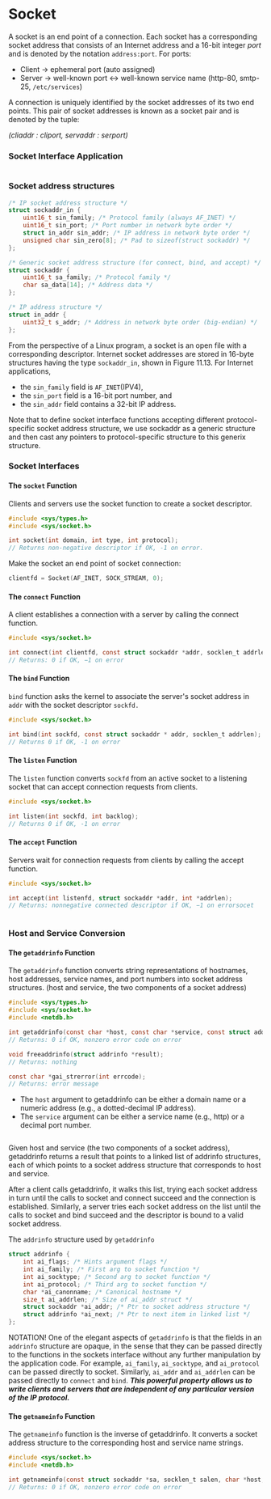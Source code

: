 # Socket

A socket is an end point of a connection. Each socket has a corresponding socket address that consists of an Internet address and a 16-bit integer _port_ and is denoted by the notation `address:port`. For ports:

* Client -> ephemeral port (auto assigned)
* Server -> well-known port <-> well-known service name (http-80, smtp-25, `/etc/services`)

A connection is uniquely identified by the socket addresses of its two end points. This pair of socket addresses is known as a socket pair and is denoted by the tuple:

_(cliaddr : cliport, servaddr : serport)_

### Socket Interface Application

<figure><img src="../.gitbook/assets/image (3) (2) (1).png" alt=""><figcaption></figcaption></figure>

### Socket address structures

```c
/* IP socket address structure */
struct sockaddr_in {
    uint16_t sin_family; /* Protocol family (always AF_INET) */
    uint16_t sin_port; /* Port number in network byte order */
    struct in_addr sin_addr; /* IP address in network byte order */
    unsigned char sin_zero[8]; /* Pad to sizeof(struct sockaddr) */
};

/* Generic socket address structure (for connect, bind, and accept) */
struct sockaddr {
    uint16_t sa_family; /* Protocol family */
    char sa_data[14]; /* Address data */
};

/* IP address structure */
struct in_addr {
    uint32_t s_addr; /* Address in network byte order (big-endian) */
};
```

From the perspective of a Linux program, a socket is an open file with a corresponding descriptor. Internet socket addresses are stored in 16-byte structures having the type `sockaddr_in`, shown in Figure 11.13. For Internet applications,

* the `sin_family` field is `AF_INET`(IPV4),
* the `sin_port` field is a 16-bit port number, and
* the `sin_addr` field contains a 32-bit IP address.&#x20;

Note that to define socket interface functions accepting different protocol-specific socket address structure, we use sockaddr as a generic structure and then cast any pointers to protocol-specific structure to this generix structure.&#x20;

### Socket Interfaces

#### The `socket` Function

Clients and servers use the socket function to create a socket descriptor.&#x20;

```c
#include <sys/types.h>
#include <sys/socket.h>

int socket(int domain, int type, int protocol); 
// Returns non-negative descriptor if OK, -1 on error.
```

Make the socket an end point of socket connection:

```c
clientfd = Socket(AF_INET, SOCK_STREAM, 0);
```

#### The `connect` Function

A client establishes a connection with a server by calling the connect function.

```c
#include <sys/socket.h>

int connect(int clientfd, const struct sockaddr *addr, socklen_t addrlen);
// Returns: 0 if OK, −1 on error
```

#### The `bind` Function

`bind` function asks the kernel to associate the server's socket address in `addr` with the socket descriptor `sockfd.`

```c
#include <sys/socket.h>

int bind(int sockfd, const struct sockaddr * addr, socklen_t addrlen);
// Returns 0 if OK, -1 on error
```

#### The `listen` Function

The `listen` function converts `sockfd` from an active socket to a listening socket that can accept connection requests from clients.

```c
#include <sys/socket.h>

int listen(int sockfd, int backlog);
// Returns 0 if OK, -1 on error
```

#### The `accept` Function

Servers wait for connection requests from clients by calling the accept function.

```c
#include <sys/socket.h>

int accept(int listenfd, struct sockaddr *addr, int *addrlen);
// Returns: nonnegative connected descriptor if OK, −1 on errorsocet 
```

<figure><img src="../.gitbook/assets/image (8).png" alt=""><figcaption></figcaption></figure>

### Host and Service Conversion

#### The `getaddrinfo` Function

The `getaddrinfo` function converts string representations of hostnames, host addresses, service names, and port numbers into socket address structures. (host and service, the two components of a socket address)

```c
#include <sys/types.h>
#include <sys/socket.h>
#include <netdb.h>

int getaddrinfo(const char *host, const char *service, const struct addrinfo *hints, struct addrinfo **result);
// Returns: 0 if OK, nonzero error code on error

void freeaddrinfo(struct addrinfo *result);
// Returns: nothing

const char *gai_strerror(int errcode);
// Returns: error message
```

* The `host` argument to getaddrinfo can be either a domain name or a numeric address (e.g., a dotted-decimal IP address).&#x20;
* The `service` argument can be either a service name (e.g., http) or a decimal port number.

<figure><img src="../.gitbook/assets/image (4) (2).png" alt=""><figcaption></figcaption></figure>

Given host and service (the two components of a socket address), getaddrinfo returns a result that points to a linked list of addrinfo structures, each of which points to a socket address structure that corresponds to host and service.

After a client calls getaddrinfo, it walks this list, trying each socket address in turn until the calls to socket and connect succeed and the connection is established. Similarly, a server tries each socket address on the list until the calls to socket and bind succeed and the descriptor is bound to a valid socket address.

The `addrinfo` structure used by `getaddrinfo`

```c
struct addrinfo {
    int ai_flags; /* Hints argument flags */
    int ai_family; /* First arg to socket function */
    int ai_socktype; /* Second arg to socket function */
    int ai_protocol; /* Third arg to socket function */
    char *ai_canonname; /* Canonical hostname */
    size_t ai_addrlen; /* Size of ai_addr struct */
    struct sockaddr *ai_addr; /* Ptr to socket address structure */
    struct addrinfo *ai_next; /* Ptr to next item in linked list */
};
```

NOTATION! One of the elegant aspects of `getaddrinfo` is that the fields in an `addrinfo` structure are opaque, in the sense that they can be passed directly to the functions in the sockets interface without any further manipulation by the application code. For example, `ai_family`, `ai_socktype`, and `ai_protocol` can be passed directly to socket. Similarly, `ai_addr` and `ai_addrlen` can be passed directly to `connect` and `bind`. _**This powerful property allows us to write clients and servers that are independent of any particular version of the IP protocol.**_

#### The `getnameinfo` Function

The `getnameinfo` function is the inverse of getaddrinfo. It converts a socket address structure to the corresponding host and service name strings.

```c
#include <sys/socket.h>
#include <netdb.h>

int getnameinfo(const struct sockaddr *sa, socklen_t salen, char *host, size_t hostlen, char *service, size_t servlen, int flags);
// Returns: 0 if OK, nonzero error code on error
```

<figure><img src="../.gitbook/assets/image (1) (3) (1).png" alt=""><figcaption></figcaption></figure>

